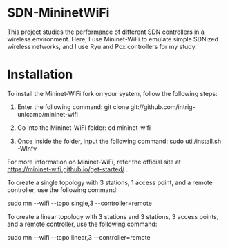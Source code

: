 # SDN-MininetWiFi

This project studies the performance of different SDN controllers in a wireless environment. Here, I use Mininet-WiFi to emulate simple SDNized wireless networks, and I use Ryu and Pox controllers for my study.

# Installation

To install the Mininet-WiFi fork on your system, follow the following steps:

1. Enter the following command: git clone git://github.com/intrig-unicamp/mininet-wifi

2. Go into the Mininet-WiFi folder: cd mininet-wifi

3. Once inside the folder, input the following command: sudo util/install.sh -Wlnfv 

For more information on Mininet-WiFi, refer the official site at https://mininet-wifi.github.io/get-started/ .

To create a single topology with 3 stations, 1 access point, and a remote controller, use the following command:

sudo mn --wifi --topo single,3 --controller=remote

To create a linear topology with 3 stations and 3 stations, 3 access points, and a remote controller, use the following command:

sudo mn --wifi --topo linear,3 --controller=remote
